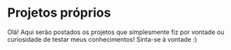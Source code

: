 <h1>Projetos próprios</h1>

<span>Olá! Aqui serão postados os projetos que simplesmente fiz por vontade ou curiosidade de testar meus conhecimentos! Sinta-se à vontade :)</span>
